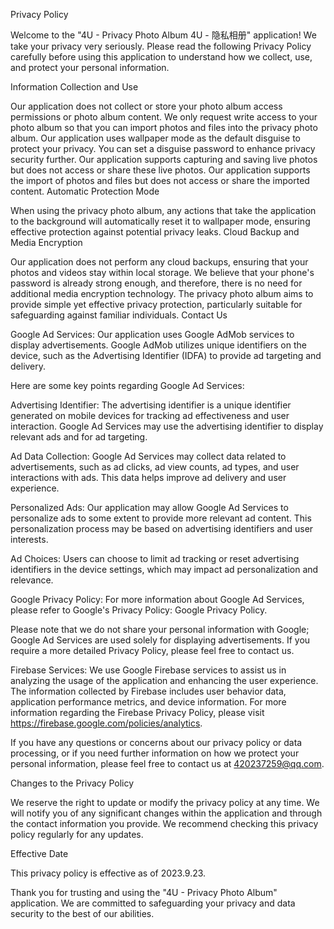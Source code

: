 Privacy Policy

Welcome to the "4U - Privacy Photo Album 4U - 隐私相册" application! We take your privacy very seriously. Please read the following Privacy Policy carefully before using this application to understand how we collect, use, and protect your personal information.

Information Collection and Use

Our application does not collect or store your photo album access permissions or photo album content. We only request write access to your photo album so that you can import photos and files into the privacy photo album.
Our application uses wallpaper mode as the default disguise to protect your privacy. You can set a disguise password to enhance privacy security further.
Our application supports capturing and saving live photos but does not access or share these live photos.
Our application supports the import of photos and files but does not access or share the imported content.
Automatic Protection Mode

When using the privacy photo album, any actions that take the application to the background will automatically reset it to wallpaper mode, ensuring effective protection against potential privacy leaks.
Cloud Backup and Media Encryption

Our application does not perform any cloud backups, ensuring that your photos and videos stay within local storage.
We believe that your phone's password is already strong enough, and therefore, there is no need for additional media encryption technology. The privacy photo album aims to provide simple yet effective privacy protection, particularly suitable for safeguarding against familiar individuals.
Contact Us

Google Ad Services: Our application uses Google AdMob services to display advertisements. Google AdMob utilizes unique identifiers on the device, such as the Advertising Identifier (IDFA)  to provide ad targeting and delivery.

Here are some key points regarding Google Ad Services:

Advertising Identifier: The advertising identifier is a unique identifier generated on mobile devices for tracking ad effectiveness and user interaction. Google Ad Services may use the advertising identifier to display relevant ads and for ad targeting.

Ad Data Collection: Google Ad Services may collect data related to advertisements, such as ad clicks, ad view counts, ad types, and user interactions with ads. This data helps improve ad delivery and user experience.

Personalized Ads: Our application may allow Google Ad Services to personalize ads to some extent to provide more relevant ad content. This personalization process may be based on advertising identifiers and user interests.

Ad Choices: Users can choose to limit ad tracking or reset advertising identifiers in the device settings, which may impact ad personalization and relevance.

Google Privacy Policy: For more information about Google Ad Services, please refer to Google's Privacy Policy: Google Privacy Policy.

Please note that we do not share your personal information with Google; Google Ad Services are used solely for displaying advertisements. If you require a more detailed Privacy Policy, please feel free to contact us.

Firebase Services: We use Google Firebase services to assist us in analyzing the usage of the application and enhancing the user experience. The information collected by Firebase includes user behavior data, application performance metrics, and device information. For more information regarding the Firebase Privacy Policy, please visit https://firebase.google.com/policies/analytics.

If you have any questions or concerns about our privacy policy or data processing, or if you need further information on how we protect your personal information, please feel free to contact us at 420237259@qq.com.

Changes to the Privacy Policy

We reserve the right to update or modify the privacy policy at any time. We will notify you of any significant changes within the application and through the contact information you provide. We recommend checking this privacy policy regularly for any updates.

Effective Date

This privacy policy is effective as of 2023.9.23.

Thank you for trusting and using the "4U - Privacy Photo Album" application. We are committed to safeguarding your privacy and data security to the best of our abilities.

